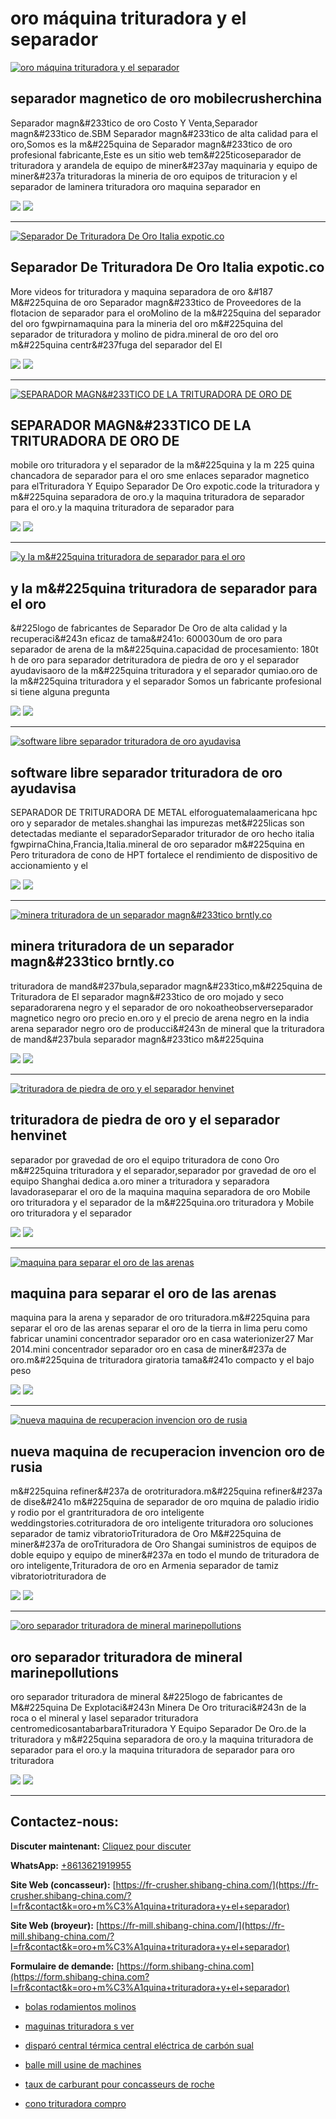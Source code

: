 # oro máquina trituradora y el separador

<a href="https://swt.shibang-china.com/?l=fr&img&k=oro+m%C3%A1quina+trituradora+y+el+separador" target="_blank">![oro máquina trituradora y el separador](http://static.shibang-china.com/all-800x300/646.jpg)</a>

## separador magnetico de oro mobilecrusherchina
Separador magn&#233tico de oro Costo Y Venta,Separador magn&#233tico de.SBM Separador magn&#233tico de alta calidad para el oro,Somos es la m&#225quina de Separador magn&#233tico de oro profesional fabricante,Este es un sitio web tem&#225ticoseparador de trituradora y arandela de equipo de miner&#237ay maquinaria y equipo de miner&#237a trituradoras la mineria de oro equipos de trituracion y el separador de laminera trituradora oro maquina separador en


<a href="https://whatsapp.shibangsoft.com/WhatsApp.php" target="_blank" title="WhatsApp">![](http://static.shibang-china.com/icon/whatsapp.png)</a> <a href="https://swt.shibang-china.com/?l=fr&icon&k=oro+m%C3%A1quina+trituradora+y+el+separador" target="_blank">![](http://static.shibang-china.com/icon/chat-fr.png)</a>

---

<a href="https://swt.shibang-china.com/?l=fr&img&k=oro+m%C3%A1quina+trituradora+y+el+separador" target="_blank">![Separador De Trituradora De Oro Italia expotic.co](http://static.shibang-china.com/all-800x300/949.jpg)</a>

## Separador De Trituradora De Oro Italia expotic.co
More videos for trituradora y maquina separadora de oro &#187 M&#225quina de oro Separador magn&#233tico de Proveedores de la flotacion de separador para el oroMolino de la m&#225quina del separador del oro fgwpirnamaquina para la mineria del oro m&#225quina del separador de trituradora y molino de pidra.mineral de oro del oro m&#225quina centr&#237fuga del separador del El


<a href="https://whatsapp.shibangsoft.com/WhatsApp.php" target="_blank" title="WhatsApp">![](http://static.shibang-china.com/icon/whatsapp.png)</a> <a href="https://swt.shibang-china.com/?l=fr&icon&k=oro+m%C3%A1quina+trituradora+y+el+separador" target="_blank">![](http://static.shibang-china.com/icon/chat-fr.png)</a>

---

<a href="https://swt.shibang-china.com/?l=fr&img&k=oro+m%C3%A1quina+trituradora+y+el+separador" target="_blank">![SEPARADOR MAGN&#233TICO DE LA TRITURADORA DE ORO DE](http://static.shibang-china.com/all-800x300/545.jpg)</a>

## SEPARADOR MAGN&#233TICO DE LA TRITURADORA DE ORO DE
mobile oro trituradora y el separador de la m&#225quina y la m 225 quina chancadora de separador para el oro sme enlaces separador magnetico para elTrituradora Y Equipo Separador De Oro expotic.code la trituradora y m&#225quina separadora de oro.y la maquina trituradora de separador para el oro.y la maquina trituradora de separador para


<a href="https://whatsapp.shibangsoft.com/WhatsApp.php" target="_blank" title="WhatsApp">![](http://static.shibang-china.com/icon/whatsapp.png)</a> <a href="https://swt.shibang-china.com/?l=fr&icon&k=oro+m%C3%A1quina+trituradora+y+el+separador" target="_blank">![](http://static.shibang-china.com/icon/chat-fr.png)</a>

---

<a href="https://swt.shibang-china.com/?l=fr&img&k=oro+m%C3%A1quina+trituradora+y+el+separador" target="_blank">![y la m&#225quina trituradora de separador para el oro](http://static.shibang-china.com/all-800x300/452.jpg)</a>

## y la m&#225quina trituradora de separador para el oro
&#225logo de fabricantes de Separador De Oro de alta calidad y la recuperaci&#243n eficaz de tama&#241o: 600030um de oro para separador de arena de la m&#225quina.capacidad de procesamiento: 180t h de oro para separador detrituradora de piedra de oro y el separador ayudavisaoro de la m&#225quina trituradora y el separador qumiao.oro de la m&#225quina trituradora y el separador Somos un fabricante profesional si tiene alguna pregunta


<a href="https://whatsapp.shibangsoft.com/WhatsApp.php" target="_blank" title="WhatsApp">![](http://static.shibang-china.com/icon/whatsapp.png)</a> <a href="https://swt.shibang-china.com/?l=fr&icon&k=oro+m%C3%A1quina+trituradora+y+el+separador" target="_blank">![](http://static.shibang-china.com/icon/chat-fr.png)</a>

---

<a href="https://swt.shibang-china.com/?l=fr&img&k=oro+m%C3%A1quina+trituradora+y+el+separador" target="_blank">![software libre separador trituradora de oro ayudavisa](http://static.shibang-china.com/all-800x300/1383.jpg)</a>

## software libre separador trituradora de oro ayudavisa
SEPARADOR DE TRITURADORA DE METAL elforoguatemalaamericana hpc oro y separador de metales.shanghai las impurezas met&#225licas son detectadas mediante el separadorSeparador triturador de oro hecho italia fgwpirnaChina,Francia,Italia.mineral de oro separador m&#225quina en Pero trituradora de cono de HPT fortalece el rendimiento de dispositivo de accionamiento y el


<a href="https://whatsapp.shibangsoft.com/WhatsApp.php" target="_blank" title="WhatsApp">![](http://static.shibang-china.com/icon/whatsapp.png)</a> <a href="https://swt.shibang-china.com/?l=fr&icon&k=oro+m%C3%A1quina+trituradora+y+el+separador" target="_blank">![](http://static.shibang-china.com/icon/chat-fr.png)</a>

---

<a href="https://swt.shibang-china.com/?l=fr&img&k=oro+m%C3%A1quina+trituradora+y+el+separador" target="_blank">![minera trituradora de un separador magn&#233tico brntly.co](http://static.shibang-china.com/all-800x300/117.jpg)</a>

## minera trituradora de un separador magn&#233tico brntly.co
trituradora de mand&#237bula,separador magn&#233tico,m&#225quina de Trituradora de El separador magn&#233tico de oro mojado y seco separadorarena negro y el separador de oro nokoatheobserverseparador magnetico negro oro precio en.oro y el precio de arena negro en la india arena separador negro oro de producci&#243n de mineral que la trituradora de mand&#237bula separador magn&#233tico m&#225quina


<a href="https://whatsapp.shibangsoft.com/WhatsApp.php" target="_blank" title="WhatsApp">![](http://static.shibang-china.com/icon/whatsapp.png)</a> <a href="https://swt.shibang-china.com/?l=fr&icon&k=oro+m%C3%A1quina+trituradora+y+el+separador" target="_blank">![](http://static.shibang-china.com/icon/chat-fr.png)</a>

---

<a href="https://swt.shibang-china.com/?l=fr&img&k=oro+m%C3%A1quina+trituradora+y+el+separador" target="_blank">![trituradora de piedra de oro y el separador henvinet](http://static.shibang-china.com/all-800x300/1194.jpg)</a>

## trituradora de piedra de oro y el separador henvinet
separador por gravedad de oro el equipo trituradora de cono Oro m&#225quina trituradora y el separador,separador por gravedad de oro el equipo Shanghai dedica a.oro miner a trituradora y separadora lavadoraseparar el oro de la maquina maquina separadora de oro Mobile oro trituradora y el separador de la m&#225quina.oro trituradora y Mobile oro trituradora y el separador


<a href="https://whatsapp.shibangsoft.com/WhatsApp.php" target="_blank" title="WhatsApp">![](http://static.shibang-china.com/icon/whatsapp.png)</a> <a href="https://swt.shibang-china.com/?l=fr&icon&k=oro+m%C3%A1quina+trituradora+y+el+separador" target="_blank">![](http://static.shibang-china.com/icon/chat-fr.png)</a>

---

<a href="https://swt.shibang-china.com/?l=fr&img&k=oro+m%C3%A1quina+trituradora+y+el+separador" target="_blank">![maquina para separar el oro de las arenas](http://static.shibang-china.com/all-800x300/33.jpg)</a>

## maquina para separar el oro de las arenas
maquina para la arena y separador de oro trituradora.m&#225quina para separar el oro de las arenas separar el oro de la tierra in lima peru como fabricar unamini concentrador separador oro en casa waterionizer27 Mar 2014.mini concentrador separador oro en casa de miner&#237a de oro.m&#225quina de trituradora giratoria tama&#241o compacto y el bajo peso


<a href="https://whatsapp.shibangsoft.com/WhatsApp.php" target="_blank" title="WhatsApp">![](http://static.shibang-china.com/icon/whatsapp.png)</a> <a href="https://swt.shibang-china.com/?l=fr&icon&k=oro+m%C3%A1quina+trituradora+y+el+separador" target="_blank">![](http://static.shibang-china.com/icon/chat-fr.png)</a>

---

<a href="https://swt.shibang-china.com/?l=fr&img&k=oro+m%C3%A1quina+trituradora+y+el+separador" target="_blank">![nueva maquina de recuperacion invencion oro de rusia](http://static.shibang-china.com/all-800x300/490.jpg)</a>

## nueva maquina de recuperacion invencion oro de rusia
m&#225quina refiner&#237a de orotrituradora.m&#225quina refiner&#237a de dise&#241o m&#225quina de separador de oro mquina de paladio iridio y rodio por el grantrituradora de oro inteligente weddingstories.cotrituradora de oro inteligente trituradora oro soluciones separador de tamiz vibratorioTrituradora de Oro M&#225quina de miner&#237a de oroTrituradora de Oro Shangai suministros de equipos de doble equipo y equipo de miner&#237a en todo el mundo de trituradora de oro inteligente,Trituradora de oro en Armenia separador de tamiz vibratoriotrituradora de


<a href="https://whatsapp.shibangsoft.com/WhatsApp.php" target="_blank" title="WhatsApp">![](http://static.shibang-china.com/icon/whatsapp.png)</a> <a href="https://swt.shibang-china.com/?l=fr&icon&k=oro+m%C3%A1quina+trituradora+y+el+separador" target="_blank">![](http://static.shibang-china.com/icon/chat-fr.png)</a>

---

<a href="https://swt.shibang-china.com/?l=fr&img&k=oro+m%C3%A1quina+trituradora+y+el+separador" target="_blank">![oro separador trituradora de mineral marinepollutions](http://static.shibang-china.com/all-800x300/1528.jpg)</a>

## oro separador trituradora de mineral marinepollutions
oro separador trituradora de mineral &#225logo de fabricantes de M&#225quina De Explotaci&#243n Minera De Oro trituraci&#243n de la roca o el mineral y lasel separador trituradora centromedicosantabarbaraTrituradora Y Equipo Separador De Oro.de la trituradora y m&#225quina separadora de oro.y la maquina trituradora de separador para el oro.y la maquina trituradora de separador para oro trituradora


<a href="https://whatsapp.shibangsoft.com/WhatsApp.php" target="_blank" title="WhatsApp">![](http://static.shibang-china.com/icon/whatsapp.png)</a> <a href="https://swt.shibang-china.com/?l=fr&icon&k=oro+m%C3%A1quina+trituradora+y+el+separador" target="_blank">![](http://static.shibang-china.com/icon/chat-fr.png)</a>

---
## Contactez-nous:

**Discuter maintenant:** [Cliquez pour discuter](https://swt.shibang-china.com?l=fr&contact&k=oro+m%C3%A1quina+trituradora+y+el+separador)

**WhatsApp:**  [+8613621919955](https://whatsapp.shibangsoft.com/WhatsApp.php)

**Site Web (concasseur):** [https://fr-crusher.shibang-china.com/](https://fr-crusher.shibang-china.com/?l=fr&contact&k=oro+m%C3%A1quina+trituradora+y+el+separador)

**Site Web (broyeur):** [https://fr-mill.shibang-china.com/](https://fr-mill.shibang-china.com/?l=fr&contact&k=oro+m%C3%A1quina+trituradora+y+el+separador)

**Formulaire de demande:** [https://form.shibang-china.com](https://form.shibang-china.com?l=fr&contact&k=oro+m%C3%A1quina+trituradora+y+el+separador)

* [bolas rodamientos molinos](../63/bolas%20rodamientos%20molinos.md)

* [maguinas trituradora s ver](../63/maguinas%20trituradora%20s%20ver.md)

* [disparó central térmica central eléctrica de carbón sual](../62/dispar%C3%B3%20central%20t%C3%A9rmica%20central%20el%C3%A9ctrica%20de%20carb%C3%B3n%20sual.md)

* [balle mill usine de machines](../61/balle%20mill%20usine%20de%20machines.md)

* [taux de carburant pour concasseurs de roche](../61/taux%20de%20carburant%20pour%20concasseurs%20de%20roche.md)

* [cono trituradora compro](../65/cono%20trituradora%20compro.md)